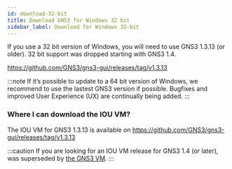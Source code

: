 ```yaml
---
id: download-32-bit
title: Download GNS3 for Windows 32 bit
sidebar_label: Download for Windows 32-bit
---
```


If you use a 32 bit version of Windows, you will need to use GNS3 1.3.13 (or older). 32 bit support was dropped starting with GNS3 1.4.

https://github.com/GNS3/gns3-gui/releases/tag/v1.3.13

:::note
If it’s possible to update to a 64 bit version of Windows, we recommend to use the lastest GNS3 version if possible. Bugfixes and improved User Experience (UX) are continually being added.
:::

### Where I can download the IOU VM?
The IOU VM for GNS3 1.3.13 is available on https://github.com/GNS3/gns3-gui/releases/tag/v1.3.13

:::caution
If you are looking for an IOU VM release for GNS3 1.4 (or later), was superseded by [the GNS3 VM](download-gns3-vm).
:::
